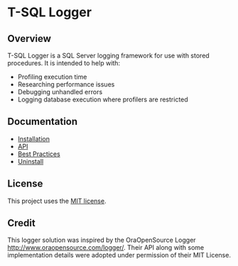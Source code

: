 # T-SQL Logger

## Overview
T-SQL Logger is a SQL Server logging framework for use with stored procedures. It is intended to help with: 
- Profiling execution time
- Researching performance issues 
- Debugging unhandled errors 
- Logging database execution where profilers are restricted

## Documentation
- [Installation](docs/installation.md)
- [API](docs/api.md)
- [Best Practices](docs/best%20practices.md)
- [Uninstall](docs/uninstall.md)

## License
This project uses the [MIT license](LICENSE).

## Credit
This logger solution was inspired by the OraOpenSource Logger http://www.oraopensource.com/logger/. Their API along with some implementation details were adopted under permission of their MIT License.

